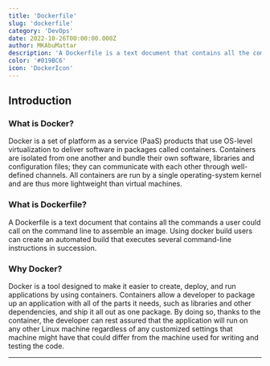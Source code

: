 ```yaml
---
title: 'Dockerfile'
slug: 'dockerfile'
category: 'DevOps'
date: 2022-10-26T00:00:00.000Z
author: MKAbuMattar
description: 'A Dockerfile is a text document that contains all the commands a user could call on the command line to assemble an image. Using docker build users can create an automated build that executes several command-line instructions in succession.'
color: '#019BC6'
icon: 'DockerIcon'
---
```


## Introduction

<div class="cheat__container-content">

### What is Docker?

Docker is a set of platform as a service (PaaS) products that use OS-level virtualization to deliver software in packages called containers. Containers are isolated from one another and bundle their own software, libraries and configuration files; they can communicate with each other through well-defined channels. All containers are run by a single operating-system kernel and are thus more lightweight than virtual machines.

</div>

<div class="cheat__container-content">

### What is Dockerfile?

A Dockerfile is a text document that contains all the commands a user could call on the command line to assemble an image. Using docker build users can create an automated build that executes several command-line instructions in succession.

</div>

<div class="cheat__container-content">

### Why Docker?

Docker is a tool designed to make it easier to create, deploy, and run applications by using containers. Containers allow a developer to package up an application with all of the parts it needs, such as libraries and other dependencies, and ship it all out as one package. By doing so, thanks to the container, the developer can rest assured that the application will run on any other Linux machine regardless of any customized settings that machine might have that could differ from the machine used for writing and testing the code.

</div>

---
